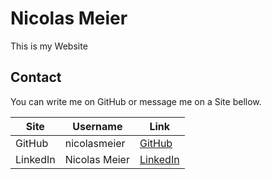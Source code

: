 # Nicolas Meier
This is my Website

## Contact

You can write me on GitHub or message me on a Site bellow.

| Site | Username | Link |
| --- | --- | --- |
| GitHub | nicolasmeier | [GitHub](http://github.com/nicolasmeier) |
| LinkedIn | Nicolas Meier | [LinkedIn](https://www.linkedin.com/in/nicolas-meier-652919193/) |
